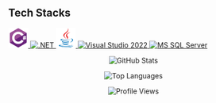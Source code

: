 ## Tech Stacks

<p align="left">
    <!-- C# -->
    <a href="https://learn.microsoft.com/en-us/dotnet/csharp/">
        <img src="https://raw.githubusercontent.com/devicons/devicon/master/icons/csharp/csharp-original.svg" alt="C#" width="40" height="40"/>
    </a>
    <!-- .NET -->
    <a href="https://dotnet.microsoft.com/">
        <img src="https://upload.wikimedia.org/wikipedia/commons/e/ee/.NET_Core_Logo.svg" alt=".NET" width="40" height="40"/>
    </a>
    <!-- Java -->
    <a href="https://www.java.com/">
        <img src="https://raw.githubusercontent.com/devicons/devicon/master/icons/java/java-original.svg" alt="Java" width="40" height="40"/>
    </a>
    <!-- Visual Studio 2022 -->
    <a href="https://visualstudio.microsoft.com/">
        <img src="https://visualstudio.microsoft.com/wp-content/uploads/2021/10/Product-Icon.svg" alt="Visual Studio 2022" width="40" height="40"/>
    </a>
    <!-- MS SQL Server -->
    <a href="https://www.microsoft.com/en-us/sql-server/sql-server-downloads">
        <img src="https://www.svgrepo.com/show/303229/microsoft-sql-server-logo.svg" alt="MS SQL Server" width="40" height="40"/>
    </a>
</p>
<p align="center">
    <img src="https://github-readme-stats.vercel.app/api?username=nikshepmp&show_icons=true&theme=radical" alt="GitHub Stats" />
</p>

<p align="center">
    <img src="https://github-readme-stats.vercel.app/api/top-langs/?username=nikshepmp&layout=compact&theme=radical" alt="Top Languages" />
</p>




<p align="center">
    <img src="https://komarev.com/ghpvc/?username=nikshepmp&label=Profile%20Views&color=0e75b6&style=flat" alt="Profile Views" />
</p>

